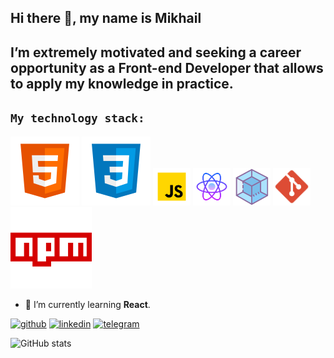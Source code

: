 ## Hi there 👋, my name is Mikhail

## I’m extremely motivated and seeking a career opportunity as a Front-end Developer that allows to apply my knowledge in practice.

## `My technology stack:`
<a href="https://html.spec.whatwg.org/" title="HTML5"><img src="https://github.com/arturvolokhin/images/blob/main/icons/html.svg" /></a>
<a href="https://www.w3.org/Style/CSS/Overview.en.html" title="CSS3"><img src="https://github.com/arturvolokhin/images/blob/main/icons/css.svg" /></a>
<a href="https://www.javascript.com/" title="JavaScript"><img src="https://github.com/arturvolokhin/images/blob/main/icons/js.svg" width="60px" /></a>
<a href="https://reactjs.org/" title="React"><img src="https://github.com/arturvolokhin/images/blob/main/icons/react.svg" width="60px" /></a>
<a href="https://webpack.js.org/" title="Webpack"><img src="https://github.com/arturvolokhin/images/blob/main/icons/webpack.svg" width="60px"/></a>
<a href="https://git-scm.com/" title="Git"><img src="https://github.com/arturvolokhin/images/blob/main/icons/git.svg" width="60px" /></a>
<a href="https://www.npmjs.com/" title="Npm"><img src="https://github.com/arturvolokhin/images/blob/main/icons/npm.svg" /></a>




- 🌱 I’m currently learning **React**.

[<img src='https://img.icons8.com/external-tal-revivo-tritone-tal-revivo/2x/external-github-with-cat-logo-an-online-community-for-software-development-logo-tritone-tal-revivo.png' alt='github' height='40'>](https://github.com/Mkaell)  [<img src='https://img.icons8.com/external-justicon-flat-justicon/2x/external-linkedin-social-media-justicon-flat-justicon.png' alt='linkedin' height='40'>](https://www.linkedin.com/in/mikhail-rohacevich?lipi=urn%3Ali%3Apage%3Ad_flagship3_profile_view_base_contact_details%3BLCYveiZJTwC%2BE3K5UGKRCA%3D%3D)  [<img src='https://img.icons8.com/color/344/telegram-app.png' alt='telegram' height='40'>](https://t.me/mkaelll) 

![GitHub stats](https://github-readme-stats.vercel.app/api?username=mkaell&show_icons=true&count_private=true)  


